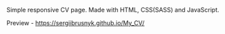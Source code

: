 Simple responsive CV page.
Made with HTML, CSS(SASS) and JavaScript.

Preview - https://sergiibrusnyk.github.io/My_CV/
